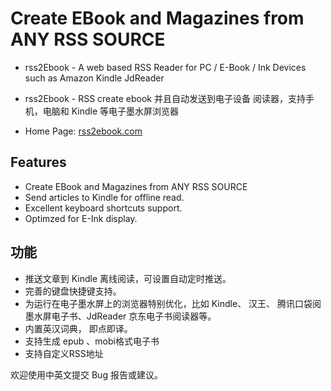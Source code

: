 # Create EBook and Magazines from ANY RSS SOURCE

- rss2Ebook - A web based RSS Reader for PC / E-Book / Ink Devices such as Amazon Kindle JdReader
- rss2Ebook - RSS create ebook 并且自动发送到电子设备 阅读器，支持手机，电脑和 Kindle 等电子墨水屏浏览器

- Home Page: [rss2ebook.com](https://rss2ebook.com)



## Features
- Create EBook and Magazines from ANY RSS SOURCE
- Send articles to Kindle for offline read.
- Excellent keyboard shortcuts support.
- Optimzed for E-Ink display.

## 功能

- 推送文章到 Kindle 离线阅读，可设置自动定时推送。
- 完善的键盘快捷键支持。
- 为运行在电子墨水屏上的浏览器特别优化，比如 Kindle、 汉王、 腾讯口袋阅墨水屏电子书、JdReader 京东电子书阅读器等。
- 内置英汉词典， 即点即译。
- 支持生成 epub 、mobi格式电子书
- 支持自定义RSS地址

欢迎使用中英文提交 Bug 报告或建议。
